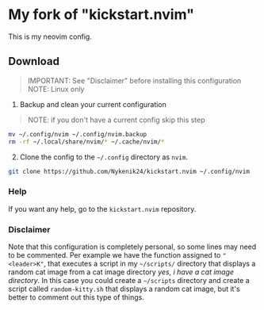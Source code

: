 # My fork of "kickstart.nvim"

This is my neovim config.

## Download
> IMPORTANT: See "Disclaimer" before installing this configuration\
> NOTE: Linux only
1. Backup and clean your current configuration
> NOTE: if you don't have a current config skip this step
```bash
mv ~/.config/nvim ~/.config/nvim.backup
rm -rf ~/.local/share/nvim/* ~/.cache/nvim/*
```
2. Clone the config to the `~/.config` directory as `nvim`.
```bash
git clone https://github.com/Nykenik24/kickstart.nvim ~/.config/nvim
```

### Help
If you want any help, go to the `kickstart.nvim` repository.

### Disclaimer
Note that this configuration is completely personal, so some lines may need to be commented. Per example we have the function assigned to `"<leader>K"`, that executes a script in my `~/scripts/` directory
that displays a random cat image from a cat image directory *yes, i have a cat image directory*. In this case you could create a `~/scripts` directory and create a script called `random-kitty.sh` that
displays a random cat image, but it's better to comment out this type of things.

